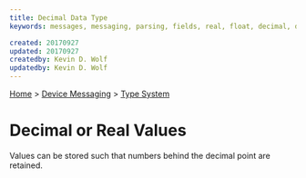 ```yaml
---
title: Decimal Data Type
keywords: messages, messaging, parsing, fields, real, float, decimal, datatypes

created: 20170927
updated: 20170927
createdby: Kevin D. Wolf
updatedby: Kevin D. Wolf
---
```

[Home](../../Index.md) > [Device Messaging](../Index.md) > [Type System](Index.md)

# Decimal or Real Values

Values can be stored such that numbers behind the decimal point are retained.
